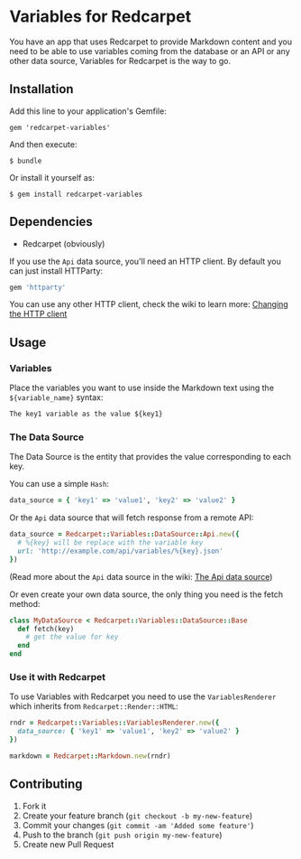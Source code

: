 # Variables for Redcarpet

You have an app that uses Redcarpet to provide Markdown content and you need to
be able to use variables coming from the database or an API or any other data
source, Variables for Redcarpet is the way to go.

## Installation

Add this line to your application's Gemfile:

    gem 'redcarpet-variables'

And then execute:

    $ bundle

Or install it yourself as:

    $ gem install redcarpet-variables

## Dependencies

* Redcarpet (obviously)

If you use the `Api` data source, you'll need an HTTP client. By default you can
just install HTTParty:

``` ruby
gem 'httparty'
```

You can use any other HTTP client, check the wiki to learn more:
[Changing the HTTP client](https://github.com/simonc/redcarpet-variables/wiki/changing-the-http-client)

## Usage

### Variables

Place the variables you want to use inside the Markdown text using the
`${variable_name}` syntax:

``` markdown
The key1 variable as the value ${key1}
```

### The Data Source

The Data Source is the entity that provides the value corresponding to each key.

You can use a simple `Hash`:

``` ruby
data_source = { 'key1' => 'value1', 'key2' => 'value2' }
```

Or the `Api` data source that will fetch response from a remote API:

``` ruby
data_source = Redcarpet::Variables::DataSource::Api.new({
  # %{key} will be replace with the variable key
  url: 'http://example.com/api/variables/%{key}.json'
})
```

(Read more about the `Api` data source in the wiki:
[The Api data source](https://github.com/simonc/redcarpet-variables/wiki/the-api-data-source))

Or even create your own data source, the only thing you need is the fetch
method:

``` ruby
class MyDataSource < Redcarpet::Variables::DataSource::Base
  def fetch(key)
    # get the value for key
  end
end
```

### Use it with Redcarpet

To use Variables with Redcarpet you need to use the `VariablesRenderer` which
inherits from `Redcarpet::Render::HTML`:

``` ruby
rndr = Redcarpet::Variables::VariablesRenderer.new({
  data_source: { 'key1' => 'value1', 'key2' => 'value2' }
})

markdown = Redcarpet::Markdown.new(rndr)
```

## Contributing

1. Fork it
2. Create your feature branch (`git checkout -b my-new-feature`)
3. Commit your changes (`git commit -am 'Added some feature'`)
4. Push to the branch (`git push origin my-new-feature`)
5. Create new Pull Request
